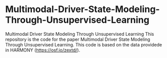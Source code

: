 # Multimodal-Driver-State-Modeling-Through-Unsupervised-Learning
Multimodal Driver State Modeling Through Unsupervised Learning
This repository is the code for the paper Multimodal Driver State Modeling Through Unsupervised Learning. This code is based on the data providede in HARMONY (https://osf.io/zextd/). 
